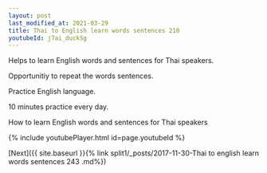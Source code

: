 ```yaml
---
layout: post
last_modified_at: 2021-03-29
title: Thai to English learn words sentences 210 
youtubeId: j7ai_duckSg
---
```

 
 
Helps to learn English words and sentences for Thai speakers.

Opportunitiy to repeat the words sentences. 

Practice English language. 
 
10 minutes practice every day. 
 
How to learn English words and sentences for Thai speakers 
 
{% include youtubePlayer.html id=page.youtubeId %}
 
 
[Next]({{ site.baseurl }}{% link  split1/_posts/2017-11-30-Thai to english learn words sentences 243 .md%})
 
